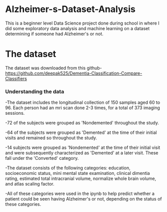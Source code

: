 # Alzheimer-s-Dataset-Analysis
This is a beginner level Data Science project done during school in where I did some exploratory data analysis and machine learning on a dataset determining if someone had Alzheimer's or not.
# The dataset
The dataset was downloaded from this github- https://github.com/deepak525/Dementia-Classification-Compare-Classifiers

### Understanding the data
-The dataset includes the longitudinal collection of 150 samples aged 60 to 96. Each person had an mri scan done 2-3 times, for a total of 373 imaging sessions. 

-72 of the subjects were grouped as 'Nondemented' throughout the study.

-64 of the subjects were grouped as 'Demented' at the time of their initial visits and remained so throughout the study.

-14 subjects were grouped as 'Nondemented' at the time of their initial visit and were subsequently characterized as 'Demented' at a later visit. These fall under the 'Converted' category.

-The dataset consists of the following categories: education, socioeconomic status, mini mental state examination, clinical dimentia rating, estimated total intracranial volume, normalize whole brain volume, and atlas scaling factor.

-All of these categories were used in the ipynb to help predict whether a patient could be seen having Alzheimer's or not, depending on the status of these categories.
